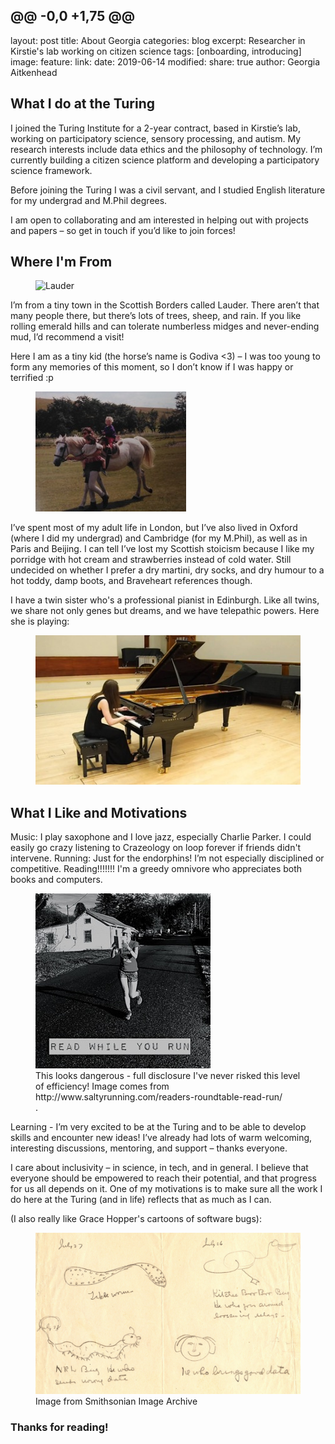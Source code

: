 @@ -0,0 +1,75 @@
---
layout: post
title: About Georgia 
categories: blog
excerpt: Researcher in Kirstie's lab working on citizen science 
tags: [onboarding, introducing]
image:
  feature:
link: 
date: 2019-06-14 
modified:
share: true
author: Georgia Aitkenhead

## What I do at the Turing

I joined the Turing Institute for a 2-year contract, based in Kirstie’s lab, working on participatory science, sensory processing, and autism. My research interests include data ethics and the philosophy of technology. I’m currently building a citizen science platform and developing a participatory science framework. 

Before joining the Turing I was a civil servant, and I studied English literature for my undergrad and M.Phil degrees. 

I am open to collaborating and am interested in helping out with projects and papers – so get in touch if you’d like to join forces! 

## Where I'm From

<figure>
  <img src="/Images/Lauder.jpg"
       alt="Lauder">
</figure>

I’m from a tiny town in the Scottish Borders called Lauder. There aren’t that many people there, but there’s lots of trees, sheep, and rain. If you like rolling emerald hills and can tolerate numberless midges and never-ending mud, I’d recommend a visit! 

Here I am as a tiny kid (the horse’s name is Godiva <3) – I was too young to form any memories of this moment, so I don’t know if I was happy or terrified :p 
<figure>
  <img src="/Images/Godiva.jpg"
       alt="Godiva">
</figure>

I’ve spent most of my adult life in London, but I’ve also lived in Oxford (where I did my undergrad) and Cambridge (for my M.Phil), as well as in Paris and Beijing. I can tell I’ve lost my Scottish stoicism because I like my porridge with hot cream and strawberries instead of cold water. Still undecided on whether I prefer a dry martini, dry socks, and dry humour to a hot toddy, damp boots, and Braveheart references though. 

I have a twin sister who's a professional pianist in Edinburgh. Like all twins, we share not only genes but dreams, and we have telepathic powers. Here she is playing: 

<figure>
  <img src="/Images/AilsaPiano.jpg"
       alt="Ailsa">
</figure>

## What I Like and Motivations

Music: I play saxophone and I love jazz, especially Charlie Parker. I could easily go crazy listening to Crazeology on loop forever if friends didn't intervene.
Running: Just for the endorphins! I’m not especially disciplined or competitive.
Reading!!!!!!! I'm a greedy omnivore who appreciates both books and computers. 

<figure>
  <img src="/Images/ReadWhileYouRun.jpg">
  <figcaption> This looks dangerous - full disclosure I've never risked this level of efficiency! Image comes from http://www.saltyrunning.com/readers-roundtable-read-run/ </figcaption>.
</figure>

Learning - I’m very excited to be at the Turing and to be able to develop skills and encounter new ideas! I’ve already had lots of warm welcoming, interesting discussions, mentoring, and support – thanks everyone.

I care about inclusivity – in science, in tech, and in general. I believe that everyone should be empowered to reach their potential, and that progress for us all depends on it. One of my motivations is to make sure all the work I do here at the Turing (and in life) reflects that as much as I can. 

(I also really like Grace Hopper's cartoons of software bugs):

<figure>
  <img src="/Images/GraceHopperBugs.jpg">
  <figcaption> Image from Smithsonian Image Archive </figcaption>
</figure>


### Thanks for reading! 






